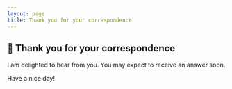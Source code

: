 ```yaml
---
layout: page
title: Thank you for your correspondence
---
```

## 📧 Thank you for your correspondence
I am delighted to hear from you. You may expect to receive an answer soon.

Have a nice day!
